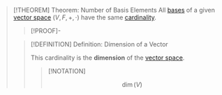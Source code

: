 >[!THEOREM] Theorem: Number of Basis Elements
>All [bases](Basis.md) of a given [vector space](../Vector%20Space.md) $(V,F,+,\cdot)$ have the same [cardinality](../../../../Set%20Theory/Cardinality/Cardinality.md).
>
>>[!PROOF]-
>>
>>
>
>>[!DEFINITION] Definition: Dimension of a Vector 
>>
>>This cardinality is the **dimension** of the [vector space](../Vector%20Space.md).
>>
>>>[!NOTATION]
>>>
>>>$$\dim(V)$$
>>>
>>
>